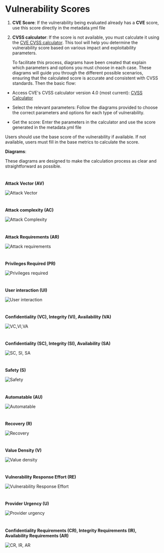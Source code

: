 # **Vulnerability Scores**
1. **CVE Score**: If the vulnerability being evaluated already has a **CVE** score, use this score directly in the metadata.yml file 


2. **CVSS calculator**: If the score is not available, you must calculate it using the [CVE CVSS calculator](https://www.first.org/cvss/calculator/4.0). This tool will help you determine the vulnerability score based on various impact and exploitability parameters.

	To facilitate this process, diagrams have been created that explain which parameters and options you must choose in each case. These diagrams will guide you through the different possible scenarios, ensuring that the calculated score is accurate and consistent with CVSS standards.
Then the basic flow:

- Access CVE's CVSS calculator version 4.0 (most current): [CVSS Calculator](https://www.first.org/cvss/calculator/4.0)
	
- Select the relevant parameters: Follow the diagrams provided to choose the correct parameters and options for each type of vulnerability.
- Get the score: Enter the parameters in the calculator and use the score generated in the metadata.yml file

Users should use the base score of the vulnerability if available. If not available, users must fill in the base metrics to calculate the score.

**Diagrams**:

These diagrams are designed to make the calculation process as clear and straightforward as possible.
#
**Attack Vector (AV)**

![Attack Vector](/images/attack_vector_diagram.png)
#
**Attack complexity (AC)**

![Attack Complexity](/images/attack_complexity_diagram.png)
#
**Attack Requirements (AR)**

![Attack requirements](/images/attack_requirements_diagram.png)
#
**Privileges Required (PR)**

![Privileges required](/images/privilegies_required_diagram.png)
#
**User interaction (UI)**

![User interaction](/images/user_interaction_diagram.png)
#
**Confidentiality (VC), Integrity (VI), Availability (VA)**

![VC,VI,VA](/images/conf_inte_avai_diagram.png)
#
**Confidentiality (SC), Integrity (SI), Availability (SA)**

![SC, SI, SA](/images/sc_si_sa_diagram.png)
#
**Safety (S)**

![Safety](/images/safety_diagram.png)
#
**Automatable (AU)**

![Automatable](/images/automatable_diagram.png)
#
**Recovery (R)**

![Recovery](/images/recovery_diagram.png)
#
**Value Density (V)**

![Value density](/images/value_density_diagram.png)
#
**Vulnerability Response Effort (RE)**

![Vulnerability Response Effort](/images/response_effort_diagram.png)
#
**Provider Urgency (U)**

![Provider urgency](/images/provider_urgency_diagram.png)
#
**Confidentiality Requirements (CR), Integrity Requirements (IR), Availability Requirements (AR)**

![CR, IR, AR](/images/cr_ir_ar_diagram.png)


